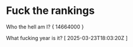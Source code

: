 # Fuck the rankings

Who the hell am I?
{ 14664000 }

What fucking year is it?
[ 2025-03-23T18:03:20Z ]
